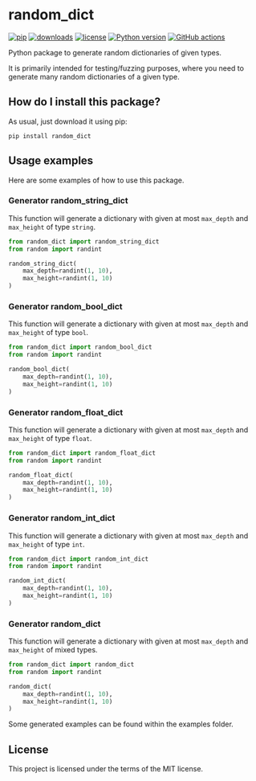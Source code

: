 # random_dict

[![pip](https://badge.fury.io/py/random-dict.svg)](https://badge.fury.io/py/random-dict)
[![downloads](https://pepy.tech/badge/random-dict)](https://pepy.tech/projects/random-dict)
[![license](https://img.shields.io/github/license/LucaCappelletti94/random_dict)](LICENSE)
[![Python version](https://img.shields.io/pypi/pyversions/random-dict)](https://pypi.org/project/random-dict/)
[![GitHub actions](https://github.com/LucaCappelletti94/random_dict/actions/workflows/python.yml/badge.svg)](https://github.com/LucaCappelletti94/random_dict/actions/)

Python package to generate random dictionaries of given types.

It is primarily intended for testing/fuzzing purposes, where you need to generate many random dictionaries of a given type.

## How do I install this package?
As usual, just download it using pip:

```shell
pip install random_dict
```

## Usage examples
Here are some examples of how to use this package.

### Generator random_string_dict

This function will generate a dictionary with given at most `max_depth` and `max_height` of type `string`.

```python
from random_dict import random_string_dict
from random import randint

random_string_dict(
    max_depth=randint(1, 10),
    max_height=randint(1, 10)
)
```

### Generator random_bool_dict

This function will generate a dictionary with given at most `max_depth` and `max_height` of type `bool`.

```python
from random_dict import random_bool_dict
from random import randint

random_bool_dict(
    max_depth=randint(1, 10),
    max_height=randint(1, 10)
)
```

### Generator random_float_dict

This function will generate a dictionary with given at most `max_depth` and `max_height` of type `float`.

```python
from random_dict import random_float_dict
from random import randint

random_float_dict(
    max_depth=randint(1, 10),
    max_height=randint(1, 10)
)
```

### Generator random_int_dict

This function will generate a dictionary with given at most `max_depth` and `max_height` of type `int`.

```python
from random_dict import random_int_dict
from random import randint

random_int_dict(
    max_depth=randint(1, 10),
    max_height=randint(1, 10)
)
```

### Generator random_dict

This function will generate a dictionary with given at most `max_depth` and `max_height` of mixed types.

```python
from random_dict import random_dict
from random import randint

random_dict(
    max_depth=randint(1, 10),
    max_height=randint(1, 10)
)
```

Some generated examples can be found within the examples folder.

## License
This project is licensed under the terms of the MIT license.
